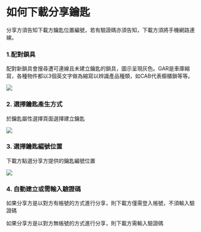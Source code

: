 # 如何下載分享鑰匙

分享方須告知下載方鑰匙位置編號，若有驗證碼亦須告知，下載方須將手機網路連線。

### 1.配對鎖具

配對新鎖具會搜尋遭可連線且未建立鑰匙的鎖具，圖示呈現灰色。GAR是車庫縮寫，各種物件都以3個英文字做為縮寫以辨識產品種類，如CAB代表櫥櫃鎖等等。

![](https://userstartw.files.wordpress.com/2016/10/2016_10_07_09_06_17-mp4-still016.jpg)

### 2. 選擇鑰匙產生方式

於鑰匙屬性選擇頁面選擇建立鑰匙

![](https://userstartw.files.wordpress.com/2016/10/2016_10_07_09_06_17-mp4-still002.jpg)

### 3. 選擇鑰匙編號位置

下載方點選分享方提供的鑰匙編號位置

![](https://userstartw.files.wordpress.com/2016/10/2016_10_11_10_45_34-mp4-still004.jpg)

### 4. 自動建立或需輸入驗證碼

如果分享方是以對方有帳號的方式進行分享，則下載方僅需登入帳號，不須輸入驗證碼

如果分享方是以對方無帳號的方式進行分享，則下載方需輸入驗證碼

